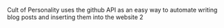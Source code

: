 Cult of Personality uses the github API as an easy way to automate writing blog posts and inserting them into the website
2